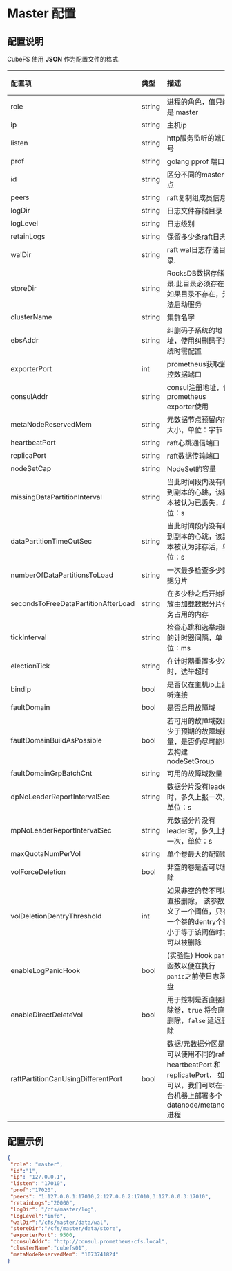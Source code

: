# Master 配置
## 配置说明

CubeFS 使用 **JSON** 作为配置文件的格式.

| 配置项                              | 类型   | 描述                                                                                                            | 必需  | 默认值     |
| :---------------------------------- | :----- |:--------------------------------------------------------------------------------------------------------------|:----| :--------- |
| role                                | string | 进程的角色，值只能是 master                                                                                             | 是   |            |
| ip                                  | string | 主机ip                                                                                                          | 是   |            |
| listen                              | string | http服务监听的端口号                                                                                                  | 是   |            |
| prof                                | string | golang pprof 端口号                                                                                              | 是   |            |
| id                                  | string | 区分不同的master节点                                                                                                 | 是   |            |
| peers                               | string | raft复制组成员信息                                                                                                   | 是   |            |
| logDir                              | string | 日志文件存储目录                                                                                                      | 是   |            |
| logLevel                            | string | 日志级别                                                                                                          | 否   | error      |
| retainLogs                          | string | 保留多少条raft日志.                                                                                                  | 是   |            |
| walDir                              | string | raft wal日志存储目录.                                                                                               | 是   |            |
| storeDir                            | string | RocksDB数据存储目录.此目录必须存在，如果目录不存在，无法启动服务                                                                          | 是   |            |
| clusterName                         | string | 集群名字                                                                                                          | 是   |            |
| ebsAddr                             | string | 纠删码子系统的地址，使用纠删码子系统时需配置                                                                                        | 否   |            |
| exporterPort                        | int    | prometheus获取监控数据端口                                                                                            | 否   |            |
| consulAddr                          | string | consul注册地址，供prometheus exporter使用                                                                             | 否   |            |
| metaNodeReservedMem                 | string | 元数据节点预留内存大小，单位：字节                                                                                             | 否   | 1073741824 |
| heartbeatPort                       | string | raft心跳通信端口                                                                                                    | 否   | 5901       |
| replicaPort                         | string | raft数据传输端口                                                                                                    | 否   | 5902       |
| nodeSetCap                          | string | NodeSet的容量                                                                                                    | 否   | 18         |
| missingDataPartitionInterval        | string | 当此时间段内没有收到副本的心跳，该副本被认为已丢失，单位：s                                                                                | 否   | 24h        |
| dataPartitionTimeOutSec             | string | 当此时间段内没有收到副本的心跳，该副本被认为非存活，单位：s                                                                                | 否   | 10min      |
| numberOfDataPartitionsToLoad        | string | 一次最多检查多少数据分片                                                                                                  | 否   | 40         |
| secondsToFreeDataPartitionAfterLoad | string | 在多少秒之后开始释放由加载数据分片任务占用的内存                                                                                      | 否   | 300        |
| tickInterval                        | string | 检查心跳和选举超时的计时器间隔，单位：ms                                                                                         | 否   | 500        |
| electionTick                        | string | 在计时器重置多少次时，选举超时                                                                                               | 否   | 5          |
| bindIp                              | bool   | 是否仅在主机ip上监听连接                                                                                                 | 否   | false      |
| faultDomain                         | bool   | 是否启用故障域                                                                                                       | 否   | false      |
| faultDomainBuildAsPossible          | bool   | 若可用的故障域数量少于预期的故障域数量，是否仍尽可能地去构建nodeSetGroup                                                                    | 否   | false      |
| faultDomainGrpBatchCnt              | string | 可用的故障域数量                                                                                                      | 否   | 3          |
| dpNoLeaderReportIntervalSec         | string | 数据分片没有leader时，多久上报一次，单位：s                                                                                     | 否   | 60         |
| mpNoLeaderReportIntervalSec         | string | 元数据分片没有leader时，多久上报一次，单位：s                                                                                    | 否   | 60         |
| maxQuotaNumPerVol                   | string | 单个卷最大的配额数                                                                                                     | 否   | 100        |
| volForceDeletion                    | bool   | 非空的卷是否可以删除                                                                                                    | 否   | true       |
| volDeletionDentryThreshold          | int    | 如果非空的卷不可以直接删除， 该参数定义了一个阈值，只有一个卷的dentry个数小于等于该阈值时才可以被删除                                                        | 否   | 0          |
| enableLogPanicHook                  | bool   | (实验性) Hook `panic` 函数以便在执行`panic`之前使日志落盘                                                                      | No  | false      |
| enableDirectDeleteVol               | bool   | 用于控制是否直接删除卷，`true` 将会直接删除，`false` 延迟删除                                                                        | No  | true       |
| raftPartitionCanUsingDifferentPort  | bool   | 数据/元数据分区是否可以使用不同的raft heartbeatPort 和 replicatePort， 如果可以，我们可以在一台机器上部署多个datanode/metanode进程                   | 否   | false         |

## 配置示例

``` json
{
 "role": "master",
 "id":"1",
 "ip": "127.0.0.1",
 "listen": "17010",
 "prof":"17020",
 "peers": "1:127.0.0.1:17010,2:127.0.0.2:17010,3:127.0.0.3:17010",
 "retainLogs":"20000",
 "logDir": "/cfs/master/log",
 "logLevel":"info",
 "walDir":"/cfs/master/data/wal",
 "storeDir":"/cfs/master/data/store",
 "exporterPort": 9500,
 "consulAddr": "http://consul.prometheus-cfs.local",
 "clusterName":"cubefs01",
 "metaNodeReservedMem": "1073741824"
}
```